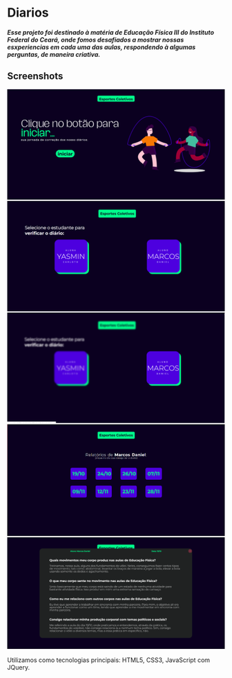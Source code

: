 # Diarios
<h5>Esse projeto foi destinado à matéria de Educação Física III do Instituto Federal do Ceará, onde fomos desafiados a mostrar nossas esxperiencias em cada 
uma das aulas, respondendo à algumas perguntas, de maneira criativa.</h5>

<h2>Screenshots</h2>
<img src="telainicial.png">
<img src="telaselecao.png">
<img src="telacomblur.png">
<img src="teladiario.png">
<img src="teladetalhedodia.png">

Utilizamos como tecnologias principais: HTML5, CSS3, JavaScript com JQuery.
